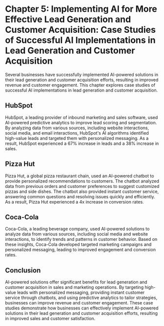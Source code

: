 Chapter 5: Implementing AI for More Effective Lead Generation and Customer Acquisition: Case Studies of Successful AI Implementations in Lead Generation and Customer Acquisition
=================================================================================================================================================================================

Several businesses have successfully implemented AI-powered solutions in their lead generation and customer acquisition efforts, resulting in improved revenue and customer engagement. This chapter explores case studies of successful AI implementations in lead generation and customer acquisition.

HubSpot
-------

HubSpot, a leading provider of inbound marketing and sales software, used AI-powered predictive analytics to improve lead scoring and segmentation. By analyzing data from various sources, including website interactions, social media, and email interactions, HubSpot's AI algorithms identified high-value leads and targeted them with personalized messaging. As a result, HubSpot experienced a 67% increase in leads and a 38% increase in sales.

Pizza Hut
---------

Pizza Hut, a global pizza restaurant chain, used an AI-powered chatbot to provide personalized recommendations to customers. The chatbot analyzed data from previous orders and customer preferences to suggest customized pizzas and side dishes. The chatbot also provided instant customer service, answering common questions and resolving issues quickly and efficiently. As a result, Pizza Hut experienced a 4x increase in conversion rates.

Coca-Cola
---------

Coca-Cola, a leading beverage company, used AI-powered solutions to analyze data from various sources, including social media and website interactions, to identify trends and patterns in customer behavior. Based on these insights, Coca-Cola developed targeted marketing campaigns and personalized messaging, leading to improved engagement and conversion rates.

Conclusion
----------

AI-powered solutions offer significant benefits for lead generation and customer acquisition in sales and marketing operations. By targeting high-value leads with personalized messaging, providing instant customer service through chatbots, and using predictive analytics to tailor strategies, businesses can improve revenue and customer engagement. These case studies demonstrate how businesses can effectively implement AI-powered solutions in their lead generation and customer acquisition efforts, resulting in improved sales and customer satisfaction.

